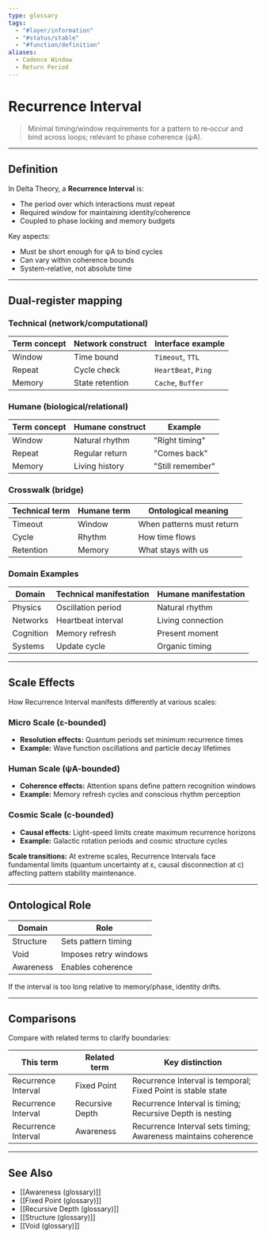 ```yaml
---
type: glossary
tags:
  - "#layer/information"
  - "#status/stable"
  - "#function/definition"
aliases:
  - Cadence Window
  - Return Period
---
```


# Recurrence Interval

> Minimal timing/window requirements for a pattern to re‑occur and bind across loops; relevant to phase coherence (ψA).

---

## Definition

In Delta Theory, a **Recurrence Interval** is:
- The period over which interactions must repeat
- Required window for maintaining identity/coherence
- Coupled to phase locking and memory budgets

Key aspects:
- Must be short enough for ψA to bind cycles
- Can vary within coherence bounds
- System-relative, not absolute time

---

## Dual‑register mapping

### Technical (network/computational)

| Term concept | Network construct | Interface example |
|-------------|------------------|-------------------|
| Window | Time bound | `Timeout`, `TTL` |
| Repeat | Cycle check | `HeartBeat`, `Ping` |
| Memory | State retention | `Cache`, `Buffer` |

### Humane (biological/relational)

| Term concept | Humane construct | Example |
|-------------|------------------|----------|
| Window | Natural rhythm | "Right timing" |
| Repeat | Regular return | "Comes back" |
| Memory | Living history | "Still remember" |

### Crosswalk (bridge)

| Technical term | Humane term | Ontological meaning |
|---------------|-------------|-------------------|
| Timeout | Window | When patterns must return |
| Cycle | Rhythm | How time flows |
| Retention | Memory | What stays with us |

### Domain Examples

| Domain | Technical manifestation | Humane manifestation |
|--------|------------------------|---------------------|
| Physics | Oscillation period | Natural rhythm |
| Networks | Heartbeat interval | Living connection |
| Cognition | Memory refresh | Present moment |
| Systems | Update cycle | Organic timing |

---

## Scale Effects

How Recurrence Interval manifests differently at various scales:

### Micro Scale (ε-bounded)
- **Resolution effects:** Quantum periods set minimum recurrence times
- **Example:** Wave function oscillations and particle decay lifetimes

### Human Scale (ψA-bounded)
- **Coherence effects:** Attention spans define pattern recognition windows
- **Example:** Memory refresh cycles and conscious rhythm perception

### Cosmic Scale (c-bounded)
- **Causal effects:** Light-speed limits create maximum recurrence horizons
- **Example:** Galactic rotation periods and cosmic structure cycles

**Scale transitions:** At extreme scales, Recurrence Intervals face fundamental limits (quantum uncertainty at ε, causal disconnection at c) affecting pattern stability maintenance.

---

## Ontological Role

| Domain | Role |
|--------|------|
| Structure | Sets pattern timing |
| Void | Imposes retry windows |
| Awareness | Enables coherence |

If the interval is too long relative to memory/phase, identity drifts.

---

## Comparisons

Compare with related terms to clarify boundaries:

| This term | Related term | Key distinction |
|-----------|-------------|----------------|
| Recurrence Interval | Fixed Point | Recurrence Interval is temporal; Fixed Point is stable state |
| Recurrence Interval | Recursive Depth | Recurrence Interval is timing; Recursive Depth is nesting |
| Recurrence Interval | Awareness | Recurrence Interval sets timing; Awareness maintains coherence |

---

## See Also

- [[Awareness (glossary)]]
- [[Fixed Point (glossary)]]
- [[Recursive Depth (glossary)]]
- [[Structure (glossary)]]
- [[Void (glossary)]]